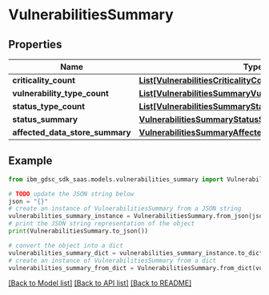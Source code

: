 # VulnerabilitiesSummary


## Properties

Name | Type | Description | Notes
------------ | ------------- | ------------- | -------------
**criticality_count** | [**List[VulnerabilitiesCriticalityCountInner]**](VulnerabilitiesCriticalityCountInner.md) |  | 
**vulnerability_type_count** | [**List[VulnerabilitiesSummaryVulnerabilityTypeCountInner]**](VulnerabilitiesSummaryVulnerabilityTypeCountInner.md) |  | 
**status_type_count** | [**List[VulnerabilitiesSummaryStatusTypeCountInner]**](VulnerabilitiesSummaryStatusTypeCountInner.md) |  | 
**status_summary** | [**VulnerabilitiesSummaryStatusSummary**](VulnerabilitiesSummaryStatusSummary.md) |  | 
**affected_data_store_summary** | [**VulnerabilitiesSummaryAffectedDataStoreSummary**](VulnerabilitiesSummaryAffectedDataStoreSummary.md) |  | 

## Example

```python
from ibm_gdsc_sdk_saas.models.vulnerabilities_summary import VulnerabilitiesSummary

# TODO update the JSON string below
json = "{}"
# create an instance of VulnerabilitiesSummary from a JSON string
vulnerabilities_summary_instance = VulnerabilitiesSummary.from_json(json)
# print the JSON string representation of the object
print(VulnerabilitiesSummary.to_json())

# convert the object into a dict
vulnerabilities_summary_dict = vulnerabilities_summary_instance.to_dict()
# create an instance of VulnerabilitiesSummary from a dict
vulnerabilities_summary_from_dict = VulnerabilitiesSummary.from_dict(vulnerabilities_summary_dict)
```
[[Back to Model list]](../README.md#documentation-for-models) [[Back to API list]](../README.md#documentation-for-api-endpoints) [[Back to README]](../README.md)


